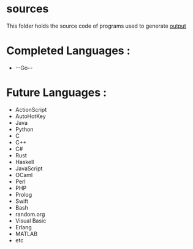 # sources
This folder holds the source code of programs used to generate [output](../output)

# Completed Languages : 
 * --Go--

# Future Languages : 
 * ActionScript
 * AutoHotKey
 * Java
 * Python
 * C
 * C++
 * C#
 * Rust
 * Haskell
 * JavaScript
 * OCaml
 * Perl
 * PHP
 * Prolog
 * Swift
 * Bash
 * random.org
 * Visual Basic
 * Erlang
 * MATLAB
 * etc